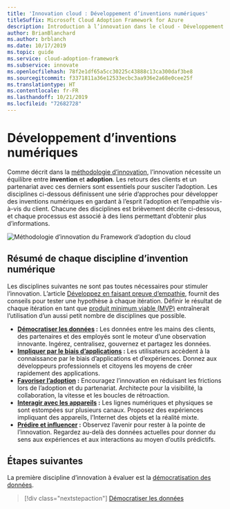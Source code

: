 ```yaml
---
title: 'Innovation cloud : Développement d’inventions numériques'
titleSuffix: Microsoft Cloud Adoption Framework for Azure
description: Introduction à l’innovation dans le cloud - Développement d’inventions numériques
author: BrianBlanchard
ms.author: brblanch
ms.date: 10/17/2019
ms.topic: guide
ms.service: cloud-adoption-framework
ms.subservice: innovate
ms.openlocfilehash: 78f2e1df65a5cc30225c43888c13ca300daf3be8
ms.sourcegitcommit: f3371811a36e12533ecbc3aa936e2a68e0cee25f
ms.translationtype: HT
ms.contentlocale: fr-FR
ms.lasthandoff: 10/21/2019
ms.locfileid: "72682728"
---
```

# <a name="developing-digital-inventions"></a>Développement d’inventions numériques

Comme décrit dans la [méthodologie d’innovation](./index.md), l’innovation nécessite un équilibre entre **invention** et **adoption**. Les retours des clients et un partenariat avec ces derniers sont essentiels pour susciter l’adoption. Les disciplines ci-dessous définissent une série d’approches pour développer des inventions numériques en gardant à l’esprit l’adoption et l’empathie vis-à-vis du client. Chacune des disciplines est brièvement décrite ci-dessous, et chaque processus est associé à des liens permettant d’obtenir plus d’informations.

![Méthodologie d’innovation du Framework d’adoption du cloud](../../_images/innovate/innovate-methodology.png)

## <a name="summary-of-each-discipline-of-digital-invention"></a>Résumé de chaque discipline d’invention numérique

Les disciplines suivantes ne sont pas toutes nécessaires pour stimuler l’innovation. L’article [Développez en faisant preuve d’empathie](./build.md), fournit des conseils pour tester une hypothèse à chaque itération. Définir le résultat de chaque itération en tant que [produit minimum viable (MVP)](./build.md#build-a-minimum-viable-product-mvp) entraînerait l’utilisation d’un aussi petit nombre de disciplines que possible.

- **[Démocratiser les données](./data.md) :** Les données entre les mains des clients, des partenaires et des employés sont le moteur d’une observation innovante. Ingérez, centralisez, gouvernez et partagez les données.
- **[Impliquer par le biais d’applications](./apps.md) :** Les utilisateurs accèdent à la connaissance par le biais d’applications et d’expériences. Donnez aux développeurs professionnels et citoyens les moyens de créer rapidement des applications.
- **[Favoriser l’adoption](./ci-cd.md) :** Encouragez l’innovation en réduisant les frictions lors de l’adoption et du partenariat. Architecte pour la visibilité, la collaboration, la vitesse et les boucles de rétroaction.
- **[Interagir avec les appareils](./devices.md) :** Les lignes numériques et physiques se sont estompées sur plusieurs canaux. Proposez des expériences impliquant des appareils, l’Internet des objets et la réalité mixte.
- **[Prédire et influencer](./predict.md) :** Observez l’avenir pour rester à la pointe de l’innovation. Regardez au-delà des données actuelles pour donner du sens aux expériences et aux interactions au moyen d’outils prédictifs.

## <a name="next-steps"></a>Étapes suivantes

La première discipline d’innovation à évaluer est la [démocratisation des données](./data.md).

> [!div class="nextstepaction"]
> [Démocratiser les données](./data.md)
